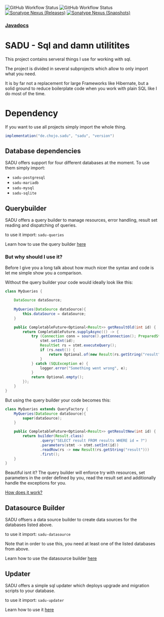 ![GitHub Workflow Status](https://img.shields.io/github/actions/workflow/status/rainbowdashlabs/sadu/publish_to_nexus.yml?style=for-the-badge&label=Publishing&branch=main)
![GitHub Workflow Status](https://img.shields.io/github/actions/workflow/status/rainbowdashlabs/sadu/verify.yml?style=for-the-badge&label=Building&branch=main)
[![Sonatype Nexus (Releases)](https://img.shields.io/nexus/maven-releases/de.chojo.sadu/sadu?label=Release&logo=Release&server=https%3A%2F%2Feldonexus.de&style=for-the-badge)][nexus_releases]
[![Sonatype Nexus (Snapshots)](https://img.shields.io/nexus/s/de.chojo.sadu/sadu?color=orange&label=Snapshot&server=https%3A%2F%2Feldonexus.de&style=for-the-badge)][nexus_releases]

### [Javadocs](https://rainbowdashlabs.github.io/sadu/)

# SADU - Sql and damn utilitites

This project contains serveral things I use for working with sql.

The project is divided in several subprojects which allow to only import what you need.

It is by far not a replacement for large Frameworks like Hibernate, but a solid ground to reduce boilerplate code when
you work with plain SQL like I do most of the time.

# Dependency

If you want to use all projects simply import the whole thing.

```gradle
implementation("de.chojo.sadu", "sadu", "version")
```

## Database dependencies

SADU offers support for four different databases at the moment. To use them simply import:

- `sadu-postgresql`
- `sadu-mariadb`
- `sadu-mysql`
- `sadu-sqlite`

## Querybuilder
SADU offers a query builder to manage resources, error handling, result set reading and dispatching of queries.

to use it import: `sadu-queries`

Learn how to use the query builder [here](https://github.com/RainbowDashLabs/sadu/wiki/SADU-Queries)

### But why should I use it?

Before I give you a long talk about how much nicer the syntax and code is let me simple show you a comparison.

Without the query builder your code would ideally look like this:
```java
class MyQueries {
    
    DataSource dataSource;
    
    MyQueries(DataSource dataSource){
        this.dataSource = dataSource;
    }

    public CompletableFuture<Optional<Result>> getResultOld(int id) {
        return CompletableFuture.supplyAsync(() -> {
            try (Connection conn = source().getConnection(); PreparedStatement stmt = conn.prepareStatement("SELECT result FROM results WHERE id = ?")) {
                stmt.setInt(id);
                ResultSet rs = stmt.executeQuery();
                if (rs.next()) {
                    return Optional.of(new Result(rs.getString("result")));
                }
            } catch (SQLException e) {
                logger.error("Something went wrong", e);
            }
            return Optional.empty();
        });
    }
}
```

But using the query builder your code becomes this:
```java
class MyQueries extends QueryFactory {
    MyQueries(DataSource dataSource){
        super(dataSource);
    }

    public CompletableFuture<Optional<Result>> getResultNew(int id) {
        return builder(Result.class)
                .query("SELECT result FROM results WHERE id = ?")
                .parameters(stmt -> stmt.setInt(id))
                .readRow(rs -> new Result(rs.getString("result")))
                .first();
    }
}
```

Beautiful isnt it? The query builder will enforce try with resources, set parameters in the order defined by you,
read the result set and additionally handle the exceptions for you.

[How does it work?](https://github.com/RainbowDashLabs/sadu/wiki/SADU-Queries#how-does-it-work)

## Datasource Builder
SADU offsers a data source builder to create data sources for the databases listed above.

to use it import: `sadu-datasource`

Note that in order to use this, you need at least one of the listed databases from above.

Learn how to use the datasource builder [here](https://github.com/RainbowDashLabs/sadu/wiki/SADU-Datasource)

## Updater

SADU offers a simple sql updater which deploys upgrade and migration scripts to your database.

to use it import: `sadu-updater`

Learn how to use it [here](https://github.com/RainbowDashLabs/sadu/wiki/SADU-Updater)


[nexus_releases]: https://eldonexus.de/#browse/browse:maven-releases:de%2Fchojo%2Fsadu%2Fsadu
[nexus_snapshots]: https://eldonexus.de/#browse/browse:maven-snapshots:de%2Fchojo%2Fsadu%2Fsadu
[nexus_dev]: https://eldonexus.de/#browse/browse:maven-dev:de%2Fchojo%2Fsadu%2Fsadu

